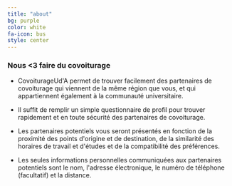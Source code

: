 ```yaml
---
title: "about"
bg: purple
color: white
fa-icon: bus
style: center
---
```


### Nous <3 faire du covoiturage

- CovoiturageUd'A permet de trouver facilement des partenaires de covoiturage qui viennent de la même région que vous, et qui appartiennent également à la communauté universitaire.

- Il suffit de remplir un simple questionnaire de profil pour trouver rapidement et en toute sécurité des partenaires de covoiturage.

- Les partenaires potentiels vous seront présentés en fonction de la proximité des points d'origine et de destination, de la similarité des horaires de travail et d'études et de la compatibilité des préférences.

- Les seules informations personnelles communiquées aux partenaires potentiels sont le nom, l'adresse électronique, le numéro de téléphone (facultatif) et la distance.